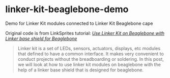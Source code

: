# linker-kit-beaglebone-demo
Demo for Linker Kit modules connected to Linker Kit Beaglebone cape

Original code is from LinkSprites tutorial:
*[Use Linker Kit on Beaglebone with Linker base shield for Beaglebone](http://learn.linksprite.com/beagleboard/use-linker-kit-on-beaglebone-with-linker-base-shield-for-beaglebone/#tab-1407899811989-2-5)*
> Linker kit  is a set of LEDs, sensors, actuators, displays, etc modules that defined to have a common interface. It makes very convenient to conduct projects without the breadboarding or  soldering. In this post, we will look at how to use linker kit modules on beaglebone with the help of a linker base shield that is designed for beaglebone.
